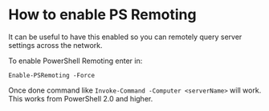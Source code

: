 # How to enable PS Remoting

It can be useful to have this enabled so you can remotely query server settings across the network.

To enable PowerShell Remoting enter in:

```text
Enable-PSRemoting -Force
```

Once done command like `Invoke-Command -Computer <serverName>` will work. This works from PowerShell 2.0 and higher.

